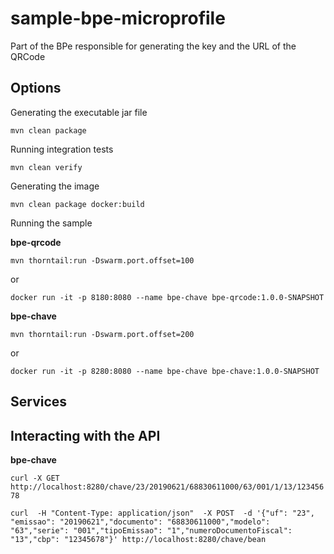 # sample-bpe-microprofile
Part of the BPe responsible for generating the key and the URL of the QRCode

## Options

Generating the executable jar file

`mvn clean package`

Running integration tests

`mvn clean verify`

Generating the image

`mvn clean package docker:build`

Running the sample

**bpe-qrcode**

`mvn thorntail:run -Dswarm.port.offset=100`

or

`docker run -it -p 8180:8080 --name bpe-chave bpe-qrcode:1.0.0-SNAPSHOT`

**bpe-chave**

`mvn thorntail:run -Dswarm.port.offset=200`

or

`docker run -it -p 8280:8080 --name bpe-chave bpe-chave:1.0.0-SNAPSHOT`


## Services


## Interacting with the API

**bpe-chave**

`
curl
  -X GET
  http://localhost:8280/chave/23/20190621/68830611000/63/001/1/13/12345678
`

`
curl 
  -H "Content-Type: application/json" 
  -X POST 
  -d '{"uf": "23", "emissao": "20190621","documento": "68830611000","modelo": "63","serie": "001","tipoEmissao": "1","numeroDocumentoFiscal": "13","cbp": "12345678"}'
  http://localhost:8280/chave/bean
`
